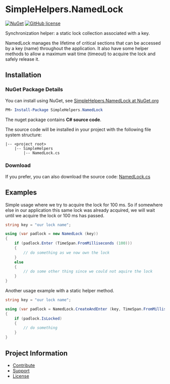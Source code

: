 SimpleHelpers.NamedLock
===========

[![NuGet](https://img.shields.io/nuget/v/SimpleHelpers.NamedLock.svg?maxAge=1200&style=flat-square)](https://www.nuget.org/packages/SimpleHelpers.NamedLock/)
[![GitHub license](https://img.shields.io/badge/license-MIT-brightgreen.svg?maxAge=3600&style=flat-square)](https://raw.githubusercontent.com/khalidsalomao/SimpleHelpers.Net/master/SimpleHelpers/LICENSE.txt)

Synchronization helper: a static lock collection associated with a key.

NamedLock manages the lifetime of critical sections that can be accessed by a key (name) throughout the application. It also have some helper methods to allow a maximum wait time (timeout) to acquire the lock and safely release it.


Installation
------------

### NuGet Package Details

You can install using NuGet, see [SimpleHelpers.NamedLock at NuGet.org](https://www.nuget.org/packages/SimpleHelpers.NamedLock/)

```powershell
PM> Install-Package SimpleHelpers.NamedLock
```

The nuget package contains **C# source code**.

The source code will be installed in your project with the following file system structure:

```
|-- <project root>
    |-- SimpleHelpers
        |-- NamedLock.cs
```

### Download

If you prefer, you can also download the source code: [NamedLock.cs](https://raw.githubusercontent.com/khalidsalomao/SimpleHelpers.Net/master/SimpleHelpers/NamedLock.cs)


Examples
--------

Simple usage where we try to acquire the lock for 100 ms.
So if somewhere else in our application this same lock was already acquired, we will wait until we acquire the lock or 100 ms has passed.

```csharp
string key = "our lock name";

using (var padlock = new NamedLock (key))
{
    if (padlock.Enter (TimeSpan.FromMilliseconds (100)))
    {
        // do something as we now own the lock
    }
    else
    {
        // do some other thing since we could not aquire the lock
    }
}
```

Another usage example with a static helper method.

```csharp
string key = "our lock name";

using (var padlock = NamedLock.CreateAndEnter (key, TimeSpan.FromMilliseconds (100)))
{
    if (padlock.IsLocked)
    {
        // do something
    }
}
```


Project Information
-------------------

* [Contribute](../#contribute)
* [Support](../#support)
* [License](../#license)
